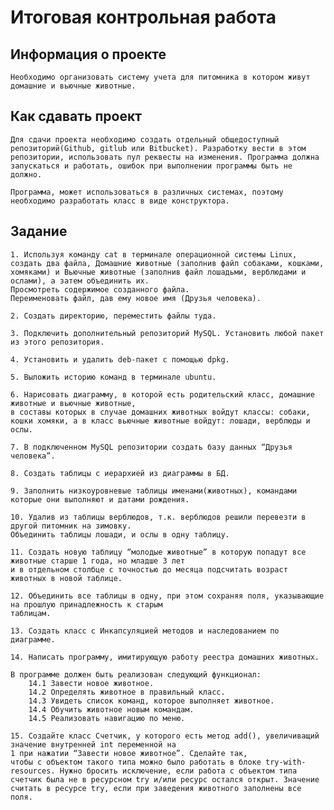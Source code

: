 # **Итоговая контрольная работа**
## **Информация о проекте**
    Необходимо организовать систему учета для питомника в котором живут домашние и вьючные животные.

## **Как сдавать проект**
    Для сдачи проекта необходимо создать отдельный общедоступный
    репозиторий(Github, gitlub или Bitbucket). Разработку вести в этом репозитории, использовать пул реквесты на изменения. Программа должна запускаться и работать, ошибок при выполнении программы быть не должно.

    Программа, может использоваться в различных системах, поэтому необходимо разработать класс в виде конструктора.

## **Задание**
    1. Используя команду cat в терминале операционной системы Linux, создать два файла, Домашние животные (заполнив файл собаками, кошками, хомяками) и Вьючные животные (заполнив файл лошадьми, верблюдами и ослами), а затем объединить их. 
    Просмотреть содержимое созданного файла.
    Переименовать файл, дав ему новое имя (Друзья человека).

    2. Создать директорию, переместить файлы туда.

    3. Подключить дополнительный репозиторий MySQL. Установить любой пакет из этого репозитория.

    4. Установить и удалить deb-пакет с помощью dpkg.

    5. Выложить историю команд в терминале ubuntu.

    6. Нарисовать диаграмму, в которой есть родительский класс, домашние животные и вьючные животные, 
    в составы которых в случае домашних животных войдут классы: собаки, кошки хомяки, а в класс вьючные животные войдут: лошади, верблюды и ослы.

    7. В подключенном MySQL репозитории создать базу данных “Друзья человека”.

    8. Создать таблицы с иерархией из диаграммы в БД.
    
    9. Заполнить низкоуровневые таблицы именами(животных), командами которые они выполняют и датами рождения.

    10. Удалив из таблицы верблюдов, т.к. верблюдов решили перевезти в другой питомник на зимовку. 
    Объединить таблицы лошади, и ослы в одну таблицу.

    11. Создать новую таблицу “молодые животные” в которую попадут все животные старше 1 года, но младше 3 лет
    и в отдельном столбце с точностью до месяца подсчитать возраст животных в новой таблице.

    12. Объединить все таблицы в одну, при этом сохраняя поля, указывающие на прошлую принадлежность к старым 
    таблицам.

    13. Создать класс с Инкапсуляцией методов и наследованием по диаграмме.

    14. Написать программу, имитирующую работу реестра домашних животных.
     
    В программе должен быть реализован следующий функционал:
        14.1 Завести новое животное.
        14.2 Определять животное в правильный класс.
        14.3 Увидеть список команд, которое выполняет животное.
        14.4 Обучить животное новым командам.
        14.5 Реализовать навигацию по меню.

    15. Создайте класс Счетчик, у которого есть метод add(), увеличиващий значение внутренней int переменной на
    1 при нажатии “Завести новое животное”. Сделайте так, 
    чтобы с объектом такого типа можно было работать в блоке try-with-resources. Нужно бросить исключение, если работа с объектом типа счетчик была не в ресурсном try и/или ресурс остался открыт. Значение считать в ресурсе try, если при заведения животного заполнены все поля.